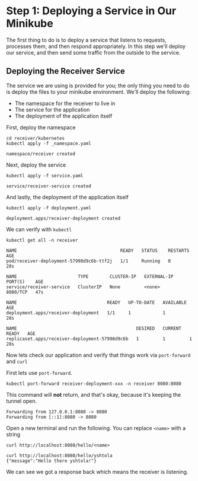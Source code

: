 # Step 1: Deploying a Service in Our Minikube

The first thing to do is to deploy a service that listens to requests,
processes them, and then respond appropriately. In this step we'll deploy our
service, and then send some traffic from the outside to the service.

## Deploying the Receiver Service

The service we are using is provided for you; the only thing you need to do is
deploy the files to your minikube environment. We'll deploy the following:

* The namespace for the receiver to live in
* The service for the application
* The deployment of the application itself

First, deploy the namespace

```
cd receiver/kubernetes
kubectl apply -f _namespace.yaml
```

```
namespace/receiver created
```

Next, deploy the service

```
kubectl apply -f service.yaml
```

```
service/receiver-service created
```

And lastly, the deployment of the application itself
```
kubectl apply -f deployment.yaml
```

```
deployment.apps/receiver-deployment created
```

We can verify with `kubectl`

```
kubectl get all -n receiver
```

```
NAME                                       READY   STATUS    RESTARTS   AGE
pod/receiver-deployment-57998d9c6b-ttf2j   1/1     Running   0          28s

NAME                       TYPE        CLUSTER-IP   EXTERNAL-IP   PORT(S)    AGE
service/receiver-service   ClusterIP   None         <none>        8080/TCP   47s

NAME                                  READY   UP-TO-DATE   AVAILABLE   AGE
deployment.apps/receiver-deployment   1/1     1            1           28s

NAME                                             DESIRED   CURRENT   READY   AGE
replicaset.apps/receiver-deployment-57998d9c6b   1         1         1       28s
```

Now lets check our application and verify that things work via `port-forward`
and `curl`

First lets use `port-forward`.

```
kubectl port-forward receiver-deployment-xxx -n receiver 8080:8080
```

This command will **not** return, and that's okay, because it's keeping the tunnel open.

```
Forwarding from 127.0.0.1:8080 -> 8080
Forwarding from [::1]:8080 -> 8080
```

Open a new terminal and run the following. You can replace `<name>` with a string
```
curl http://localhost:8080/hello/<name>
```

```
curl http://localhost:8080/hello/yshtola
{"message":"Hello there yshtola!"}
```

We can see we got a response back which means the receiver is listening.
